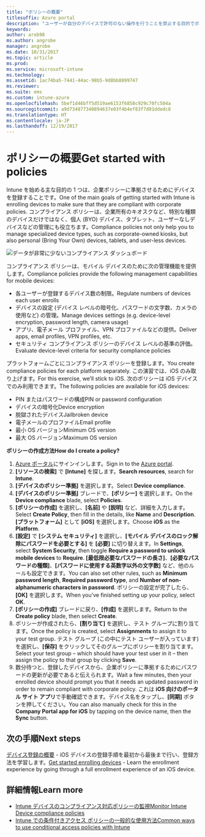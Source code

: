 ```yaml
---
title: "ポリシーの概要"
titlesuffix: Azure portal
description: "ユーザーが自分のデバイスで許可のない操作を行うことを禁止する目的でポリシーを作成します。"
keywords: 
author: arob98
ms.author: angrobe
manager: angrobe
ms.date: 10/31/2017
ms.topic: article
ms.prod: 
ms.service: microsoft-intune
ms.technology: 
ms.assetid: 1ac74ba5-7441-44ac-98b5-9d8bb8899747
ms.reviewer: 
ms.suite: ems
ms.custom: intune-azure
ms.openlocfilehash: 5bef1d46bff5d519ae6153f6858c929c70fc504a
ms.sourcegitcommit: a9d734877340894637e03f4b4ef83f7d01ddedc8
ms.translationtype: HT
ms.contentlocale: ja-JP
ms.lasthandoff: 12/19/2017
---
```

# <a name="get-started-with-policies"></a><span data-ttu-id="95c1e-103">ポリシーの概要</span><span class="sxs-lookup"><span data-stu-id="95c1e-103">Get started with policies</span></span>

<span data-ttu-id="95c1e-104">Intune を始める主な目的の 1 つは、企業ポリシーに準拠させるためにデバイスを登録することです。</span><span class="sxs-lookup"><span data-stu-id="95c1e-104">One of the main goals of getting started with Intune is enrolling devices to make sure that they are compliant with corporate policies.</span></span> <span data-ttu-id="95c1e-105">コンプライアンス ポリシーは、企業所有のキオスクなど、特別な種類のデバイスだけではなく、個人 (BYO) デバイス、タブレット、ユーザーなしデバイスなどの管理にも役立ちます。</span><span class="sxs-lookup"><span data-stu-id="95c1e-105">Compliance policies not only help you to manage specialized device types, such as corporate-owned kiosks, but also personal (Bring Your Own) devices, tablets, and user-less devices.</span></span>

![データが非常に少ないコンプライアンス ダッシュボード](/intune/media/generic-compliance-dashboard.png)

<span data-ttu-id="95c1e-107">コンプライアンス ポリシーは、モバイル デバイスのために次の管理機能を提供します。</span><span class="sxs-lookup"><span data-stu-id="95c1e-107">Compliance policies provide the following management capabilities for mobile devices:</span></span>

* <span data-ttu-id="95c1e-108">各ユーザーが登録するデバイス数の制限。</span><span class="sxs-lookup"><span data-stu-id="95c1e-108">Regulate numbers of devices each user enrolls</span></span>
* <span data-ttu-id="95c1e-109">デバイスの設定 (デバイス レベルの暗号化、パスワードの文字数、カメラの使用など) の管理。</span><span class="sxs-lookup"><span data-stu-id="95c1e-109">Manage devices settings (e.g. device-level encryption, password length, camera usage)</span></span>
* <span data-ttu-id="95c1e-110">アプリ、電子メール プロファイル、VPN プロファイルなどの提供。</span><span class="sxs-lookup"><span data-stu-id="95c1e-110">Deliver apps, email profiles, VPN profiles, etc.</span></span>
* <span data-ttu-id="95c1e-111">セキュリティ コンプライアンス ポリシーのデバイス レベルの基準の評価。</span><span class="sxs-lookup"><span data-stu-id="95c1e-111">Evaluate device-level criteria for security compliance policies</span></span>

<span data-ttu-id="95c1e-112">プラットフォームごとにコンプライアンス ポリシーを登録します。</span><span class="sxs-lookup"><span data-stu-id="95c1e-112">You create compliance policies for each platform separately.</span></span> <span data-ttu-id="95c1e-113">この演習では、iOS のみ取り上げます。</span><span class="sxs-lookup"><span data-stu-id="95c1e-113">For this exercise, we’ll stick to iOS.</span></span> <span data-ttu-id="95c1e-114">次のポリシーは iOS デバイスでのみ利用できます。</span><span class="sxs-lookup"><span data-stu-id="95c1e-114">The following policies are available for iOS devices:</span></span>

* <span data-ttu-id="95c1e-115">PIN またはパスワードの構成</span><span class="sxs-lookup"><span data-stu-id="95c1e-115">PIN or password configuration</span></span>
* <span data-ttu-id="95c1e-116">デバイスの暗号化</span><span class="sxs-lookup"><span data-stu-id="95c1e-116">Device encryption</span></span>
* <span data-ttu-id="95c1e-117">脱獄されたデバイス</span><span class="sxs-lookup"><span data-stu-id="95c1e-117">Jailbroken device</span></span>
* <span data-ttu-id="95c1e-118">電子メールのプロファイル</span><span class="sxs-lookup"><span data-stu-id="95c1e-118">Email profile</span></span>
* <span data-ttu-id="95c1e-119">最小 OS バージョン</span><span class="sxs-lookup"><span data-stu-id="95c1e-119">Minimum OS version</span></span>
* <span data-ttu-id="95c1e-120">最大 OS バージョン</span><span class="sxs-lookup"><span data-stu-id="95c1e-120">Maximum OS version</span></span>

<span data-ttu-id="95c1e-121">__ポリシーの作成方法__</span><span class="sxs-lookup"><span data-stu-id="95c1e-121">__How do I create a policy?__</span></span>

1. <span data-ttu-id="95c1e-122">[Azure ポータル](https://portal.azure.com)にサインインします。</span><span class="sxs-lookup"><span data-stu-id="95c1e-122">Sign in to the [Azure portal](https://portal.azure.com).</span></span>
2. <span data-ttu-id="95c1e-123">**[リソースの検索]** で **[Intune]** を探します。</span><span class="sxs-lookup"><span data-stu-id="95c1e-123">**Search resources**, search for **Intune**.</span></span>
3. <span data-ttu-id="95c1e-124">**[デバイスのポリシー準拠]** を選択します。</span><span class="sxs-lookup"><span data-stu-id="95c1e-124">Select **Device compliance**.</span></span>
4. <span data-ttu-id="95c1e-125">**[デバイスのポリシー準拠]** ブレードで、**[ポリシー]** を選択します。</span><span class="sxs-lookup"><span data-stu-id="95c1e-125">On the **Device compliance** blade, select **Policies**.</span></span>
5. <span data-ttu-id="95c1e-126">**[ポリシーの作成]** を選択し、**[名前]** や **[説明]** など、詳細を入力します。</span><span class="sxs-lookup"><span data-stu-id="95c1e-126">Select **Create Policy**, then fill in the details, like **Name** and **Description**.</span></span> <span data-ttu-id="95c1e-127">**[プラットフォーム]** として **[iOS]** を選択します。</span><span class="sxs-lookup"><span data-stu-id="95c1e-127">Choose **iOS** as the **Platform**.</span></span>
6. <span data-ttu-id="95c1e-128">**[設定]** で **[システム セキュリティ]** を選択し、**[モバイル デバイスのロック解除にパスワードを必要とする]** を **[必要]** に切り替えます。</span><span class="sxs-lookup"><span data-stu-id="95c1e-128">In **Settings**, select **System Security**, then toggle **Require a password to unlock mobile devices** to **Require**.</span></span> <span data-ttu-id="95c1e-129">**[最低限必要なパスワードの長さ]**、**[必要なパスワードの種類]**、**[パスワードに使用する英数字以外の文字数]** など、他のルールも設定できます。</span><span class="sxs-lookup"><span data-stu-id="95c1e-129">You can also set other rules, such as **Minimum password length**, **Required password type**, and **Number of non-alphanumeric characters in password**.</span></span> <span data-ttu-id="95c1e-130">ポリシーの設定が完了したら、**[OK]** を選択します。</span><span class="sxs-lookup"><span data-stu-id="95c1e-130">When you’ve finished setting up your policy, select **OK**.</span></span>
7. <span data-ttu-id="95c1e-131">**[ポリシーの作成]** ブレードに戻り、**[作成]** を選択します。</span><span class="sxs-lookup"><span data-stu-id="95c1e-131">Return to the **Create policy** blade, then select **Create**.</span></span>
8. <span data-ttu-id="95c1e-132">ポリシーが作成されたら、**[割り当て]** を選択し、テスト グループに割り当てます。</span><span class="sxs-lookup"><span data-stu-id="95c1e-132">Once the policy is created, select **Assignments** to assign it to your test group.</span></span> <span data-ttu-id="95c1e-133">テスト グループ (この中にテスト ユーザーが入っています) を選択し、**[保存]** をクリックしてそのグループにポリシーを割り当てます。</span><span class="sxs-lookup"><span data-stu-id="95c1e-133">Select your test group – which should have your test user in it – then assign the policy to that group by clicking **Save**.</span></span>
9. <span data-ttu-id="95c1e-134">数分待つと、登録したデバイスから、企業ポリシーに準拠するためにパスワードの更新が必要であると伝えられます。</span><span class="sxs-lookup"><span data-stu-id="95c1e-134">Wait a few minutes, then your enrolled device should prompt you that it needs an updated password in order to remain compliant with corporate policy.</span></span> <span data-ttu-id="95c1e-135">これは **iOS 向けのポータル サイト アプリ**で手動確認できます。デバイス名をタップし、**[同期]** ボタンを押してください。</span><span class="sxs-lookup"><span data-stu-id="95c1e-135">You can also manually check for this in the **Company Portal app for iOS** by tapping on the device name, then the **Sync** button.</span></span>

## <a name="next-steps"></a><span data-ttu-id="95c1e-136">次の手順</span><span class="sxs-lookup"><span data-stu-id="95c1e-136">Next steps</span></span>

<span data-ttu-id="95c1e-137">[デバイス登録の概要](get-started-enroll.md) - iOS デバイスの登録手順を最初から最後まで行い、登録方法を学習します。</span><span class="sxs-lookup"><span data-stu-id="95c1e-137">[Get started enrolling devices](get-started-enroll.md) - Learn the enrollment experience by going through a full enrollment experience of an iOS device.</span></span>

## <a name="learn-more"></a><span data-ttu-id="95c1e-138">詳細情報</span><span class="sxs-lookup"><span data-stu-id="95c1e-138">Learn more</span></span>

* [<span data-ttu-id="95c1e-139">Intune デバイスのコンプライアンス対応ポリシーの監視</span><span class="sxs-lookup"><span data-stu-id="95c1e-139">Monitor Intune Device compliance policies</span></span>](compliance-policy-monitor.md)
* [<span data-ttu-id="95c1e-140">Intune での条件付きアクセス ポリシーの一般的な使用方法</span><span class="sxs-lookup"><span data-stu-id="95c1e-140">Common ways to use conditional access policies with Intune</span></span>](conditional-access-intune-common-ways-use.md)
